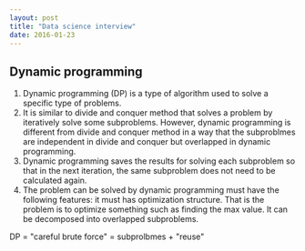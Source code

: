 ```yaml
---
layout: post
title: "Data science interview"
date: 2016-01-23
---
```


## Dynamic programming
1. Dynamic programming (DP) is a type of algorithm used to solve a specific type of problems. 
2. It is similar to divide and conquer method that solves a problem by iteratively solve some subproblems. However, dynamic programming is different from divide and conquer method in a way that the subproblmes are independent in divide and conquer but overlapped in dynamic programming. 
3. Dynamic programming saves the results for solving each subproblem so that in the next iteration, the same subproblem does not need to be calculated again. 
4. The problem can be solved by dynamic programming must have the following features: it must has optimization structure. That is the problem is to optimize something such as finding the max value. It can be decomposed into overlapped subproblems.   

DP = "careful brute force" = subprolbmes + "reuse"